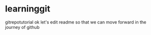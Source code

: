 # learninggit
gitrepotutorial
ok let's edit readme so that we can move forward in the 
journey of github

